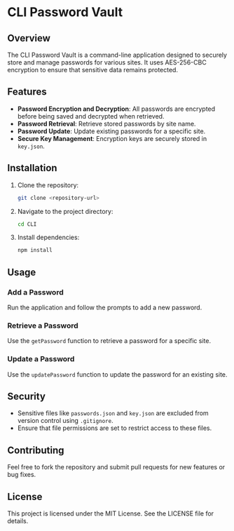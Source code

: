 # CLI Password Vault

## Overview
The CLI Password Vault is a command-line application designed to securely store and manage passwords for various sites. It uses AES-256-CBC encryption to ensure that sensitive data remains protected.

## Features
- **Password Encryption and Decryption**: All passwords are encrypted before being saved and decrypted when retrieved.
- **Password Retrieval**: Retrieve stored passwords by site name.
- **Password Update**: Update existing passwords for a specific site.
- **Secure Key Management**: Encryption keys are securely stored in `key.json`.

## Installation
1. Clone the repository:
   ```bash
   git clone <repository-url>
   ```
2. Navigate to the project directory:
   ```bash
   cd CLI
   ```
3. Install dependencies:
   ```bash
   npm install
   ```

## Usage
### Add a Password
Run the application and follow the prompts to add a new password.

### Retrieve a Password
Use the `getPassword` function to retrieve a password for a specific site.

### Update a Password
Use the `updatePassword` function to update the password for an existing site.

## Security
- Sensitive files like `passwords.json` and `key.json` are excluded from version control using `.gitignore`.
- Ensure that file permissions are set to restrict access to these files.

## Contributing
Feel free to fork the repository and submit pull requests for new features or bug fixes.

## License
This project is licensed under the MIT License. See the LICENSE file for details.
